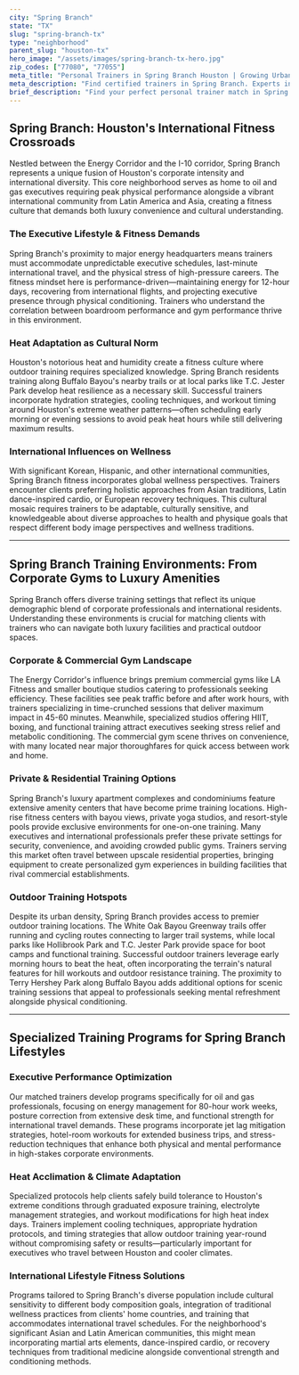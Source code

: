 ```yaml
---
city: "Spring Branch"
state: "TX"
slug: "spring-branch-tx"
type: "neighborhood"
parent_slug: "houston-tx"
hero_image: "/assets/images/spring-branch-tx-hero.jpg"
zip_codes: ["77080", "77055"]
meta_title: "Personal Trainers in Spring Branch Houston | Growing Urban Core Fitness"
meta_description: "Find certified trainers in Spring Branch. Experts in revitalized commercial areas, functional fitness, and proximity to major highways/commute."
brief_description: "Find your perfect personal trainer match in Spring Branch, Houston. Our elite service connects busy oil and gas executives, international professionals, and luxury residents with certified trainers who understand your demanding schedule and high-performance goals. Whether you need heat-adapted outdoor sessions at nearby parks, private training in your high-rise amenity center, or specialized programs for executive travel prep, we match you with experts who deliver results. Stop wasting time searching and start transforming your fitness with a trainer tailored to Houston's unique climate and Spring Branch's diverse, driven lifestyle. Get your personalized match today."
---
```

## Spring Branch: Houston's International Fitness Crossroads

Nestled between the Energy Corridor and the I-10 corridor, Spring Branch represents a unique fusion of Houston's corporate intensity and international diversity. This core neighborhood serves as home to oil and gas executives requiring peak physical performance alongside a vibrant international community from Latin America and Asia, creating a fitness culture that demands both luxury convenience and cultural understanding.

### The Executive Lifestyle & Fitness Demands

Spring Branch's proximity to major energy headquarters means trainers must accommodate unpredictable executive schedules, last-minute international travel, and the physical stress of high-pressure careers. The fitness mindset here is performance-driven—maintaining energy for 12-hour days, recovering from international flights, and projecting executive presence through physical conditioning. Trainers who understand the correlation between boardroom performance and gym performance thrive in this environment.

### Heat Adaptation as Cultural Norm

Houston's notorious heat and humidity create a fitness culture where outdoor training requires specialized knowledge. Spring Branch residents training along Buffalo Bayou's nearby trails or at local parks like T.C. Jester Park develop heat resilience as a necessary skill. Successful trainers incorporate hydration strategies, cooling techniques, and workout timing around Houston's extreme weather patterns—often scheduling early morning or evening sessions to avoid peak heat hours while still delivering maximum results.

### International Influences on Wellness

With significant Korean, Hispanic, and other international communities, Spring Branch fitness incorporates global wellness perspectives. Trainers encounter clients preferring holistic approaches from Asian traditions, Latin dance-inspired cardio, or European recovery techniques. This cultural mosaic requires trainers to be adaptable, culturally sensitive, and knowledgeable about diverse approaches to health and physique goals that respect different body image perspectives and wellness traditions.

---

## Spring Branch Training Environments: From Corporate Gyms to Luxury Amenities

Spring Branch offers diverse training settings that reflect its unique demographic blend of corporate professionals and international residents. Understanding these environments is crucial for matching clients with trainers who can navigate both luxury facilities and practical outdoor spaces.

### Corporate & Commercial Gym Landscape

The Energy Corridor's influence brings premium commercial gyms like LA Fitness and smaller boutique studios catering to professionals seeking efficiency. These facilities see peak traffic before and after work hours, with trainers specializing in time-crunched sessions that deliver maximum impact in 45-60 minutes. Meanwhile, specialized studios offering HIIT, boxing, and functional training attract executives seeking stress relief and metabolic conditioning. The commercial gym scene thrives on convenience, with many located near major thoroughfares for quick access between work and home.

### Private & Residential Training Options

Spring Branch's luxury apartment complexes and condominiums feature extensive amenity centers that have become prime training locations. High-rise fitness centers with bayou views, private yoga studios, and resort-style pools provide exclusive environments for one-on-one training. Many executives and international professionals prefer these private settings for security, convenience, and avoiding crowded public gyms. Trainers serving this market often travel between upscale residential properties, bringing equipment to create personalized gym experiences in building facilities that rival commercial establishments.

### Outdoor Training Hotspots

Despite its urban density, Spring Branch provides access to premier outdoor training locations. The White Oak Bayou Greenway trails offer running and cycling routes connecting to larger trail systems, while local parks like Hollibrook Park and T.C. Jester Park provide space for boot camps and functional training. Successful outdoor trainers leverage early morning hours to beat the heat, often incorporating the terrain's natural features for hill workouts and outdoor resistance training. The proximity to Terry Hershey Park along Buffalo Bayou adds additional options for scenic training sessions that appeal to professionals seeking mental refreshment alongside physical conditioning.

---

## Specialized Training Programs for Spring Branch Lifestyles

### Executive Performance Optimization

Our matched trainers develop programs specifically for oil and gas professionals, focusing on energy management for 80-hour work weeks, posture correction from extensive desk time, and functional strength for international travel demands. These programs incorporate jet lag mitigation strategies, hotel-room workouts for extended business trips, and stress-reduction techniques that enhance both physical and mental performance in high-stakes corporate environments.

### Heat Acclimation & Climate Adaptation

Specialized protocols help clients safely build tolerance to Houston's extreme conditions through graduated exposure training, electrolyte management strategies, and workout modifications for high heat index days. Trainers implement cooling techniques, appropriate hydration protocols, and timing strategies that allow outdoor training year-round without compromising safety or results—particularly important for executives who travel between Houston and cooler climates.

### International Lifestyle Fitness Solutions

Programs tailored to Spring Branch's diverse population include cultural sensitivity to different body composition goals, integration of traditional wellness practices from clients' home countries, and training that accommodates international travel schedules. For the neighborhood's significant Asian and Latin American communities, this might mean incorporating martial arts elements, dance-inspired cardio, or recovery techniques from traditional medicine alongside conventional strength and conditioning methods.